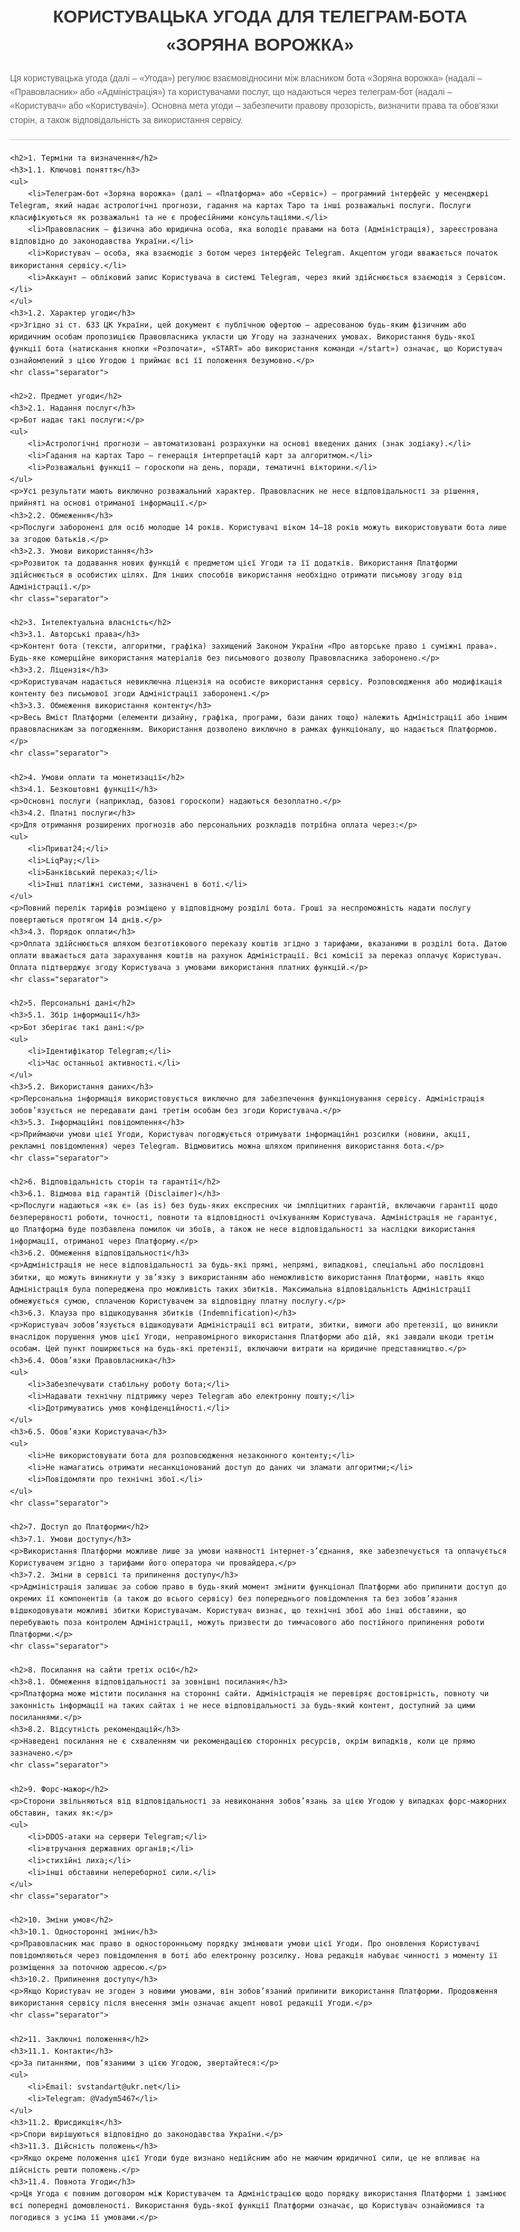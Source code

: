 <!DOCTYPE html>
<html lang="uk">
<head>
    <meta charset="UTF-8">
    <meta name="viewport" content="width=device-width, initial-scale=1.0">
    <title>КОРИСТУВАЦЬКА УГОДА ДЛЯ ТЕЛЕГРАМ-БОТА ЗОРЯНА ВОРОЖКА</title>
    <style>
        body {
            font-family: Arial, sans-serif;
            line-height: 1.6;
            margin: 20px;
            max-width: 800px;
            margin-left: auto;
            margin-right: auto;
        }
        h1 {
            text-align: center;
            color: #333;
        }
        h2 {
            color: #555;
            border-bottom: 2px solid #ddd;
            padding-bottom: 5px;
        }
        p, ul {
            color: #666;
        }
        ul {
            padding-left: 20px;
        }
        .separator {
            border: 0;
            height: 1px;
            background: #ccc;
            margin: 20px 0;
        }
    </style>
</head>
<body>
    <h1>КОРИСТУВАЦЬКА УГОДА ДЛЯ ТЕЛЕГРАМ-БОТА «ЗОРЯНА ВОРОЖКА»</h1>
    <p>Ця користувацька угода (далі – «Угода») регулює взаємовідносини між власником бота «Зоряна ворожка» (надалі – «Правовласник» або «Адміністрація») та користувачами послуг, що надаються через телеграм-бот (надалі – «Користувач» або «Користувачі»). Основна мета угоди – забезпечити правову прозорість, визначити права та обов’язки сторін, а також відповідальність за використання сервісу.</p>
    <hr class="separator">
    
    <h2>1. Терміни та визначення</h2>
    <h3>1.1. Ключові поняття</h3>
    <ul>
        <li>Телеграм-бот «Зоряна ворожка» (далі – «Платформа» або «Сервіс») – програмний інтерфейс у месенджері Telegram, який надає астрологічні прогнози, гадання на картах Таро та інші розважальні послуги. Послуги класифікуються як розважальні та не є професійними консультаціями.</li>
        <li>Правовласник – фізична або юридична особа, яка володіє правами на бота (Адміністрація), зареєстрована відповідно до законодавства України.</li>
        <li>Користувач – особа, яка взаємодіє з ботом через інтерфейс Telegram. Акцептом угоди вважається початок використання сервісу.</li>
        <li>Аккаунт – обліковий запис Користувача в системі Telegram, через який здійснюється взаємодія з Сервісом.</li>
    </ul>
    <h3>1.2. Характер угоди</h3>
    <p>Згідно зі ст. 633 ЦК України, цей документ є публічною офертою – адресованою будь-яким фізичним або юридичним особам пропозицією Правовласника укласти цю Угоду на зазначених умовах. Використання будь-якої функції бота (натискання кнопки «Розпочати», «START» або використання команди «/start») означає, що Користувач ознайомлений з цією Угодою і приймає всі її положення безумовно.</p>
    <hr class="separator">
    
    <h2>2. Предмет угоди</h2>
    <h3>2.1. Надання послуг</h3>
    <p>Бот надає такі послуги:</p>
    <ul>
        <li>Астрологічні прогнози – автоматизовані розрахунки на основі введених даних (знак зодіаку).</li>
        <li>Гадання на картах Таро – генерація інтерпретацій карт за алгоритмом.</li>
        <li>Розважальні функції – гороскопи на день, поради, тематичні вікторини.</li>
    </ul>
    <p>Усі результати мають виключно розважальний характер. Правовласник не несе відповідальності за рішення, прийняті на основі отриманої інформації.</p>
    <h3>2.2. Обмеження</h3>
    <p>Послуги заборонені для осіб молодше 14 років. Користувачі віком 14–18 років можуть використовувати бота лише за згодою батьків.</p>
    <h3>2.3. Умови використання</h3>
    <p>Розвиток та додавання нових функцій є предметом цієї Угоди та її додатків. Використання Платформи здійснюється в особистих цілях. Для інших способів використання необхідно отримати письмову згоду від Адміністрації.</p>
    <hr class="separator">
    
    <h2>3. Інтелектуальна власність</h2>
    <h3>3.1. Авторські права</h3>
    <p>Контент бота (тексти, алгоритми, графіка) захищений Законом України «Про авторське право і суміжні права». Будь-яке комерційне використання матеріалів без письмового дозволу Правовласника заборонено.</p>
    <h3>3.2. Ліцензія</h3>
    <p>Користувачам надається невиключна ліцензія на особисте використання сервісу. Розповсюдження або модифікація контенту без письмової згоди Адміністрації заборонені.</p>
    <h3>3.3. Обмеження використання контенту</h3>
    <p>Весь Вміст Платформи (елементи дизайну, графіка, програми, бази даних тощо) належить Адміністрації або іншим правовласникам за погодженням. Використання дозволено виключно в рамках функціоналу, що надається Платформою.</p>
    <hr class="separator">
    
    <h2>4. Умови оплати та монетизації</h2>
    <h3>4.1. Безкоштовні функції</h3>
    <p>Основні послуги (наприклад, базові гороскопи) надаються безоплатно.</p>
    <h3>4.2. Платні послуги</h3>
    <p>Для отримання розширених прогнозів або персональних розкладів потрібна оплата через:</p>
    <ul>
        <li>Приват24;</li>
        <li>LiqPay;</li>
        <li>Банківський переказ;</li>
        <li>Інші платіжні системи, зазначені в боті.</li>
    </ul>
    <p>Повний перелік тарифів розміщено у відповідному розділі бота. Гроші за неспроможність надати послугу повертаються протягом 14 днів.</p>
    <h3>4.3. Порядок оплати</h3>
    <p>Оплата здійснюється шляхом безготівкового переказу коштів згідно з тарифами, вказаними в розділі бота. Датою оплати вважається дата зарахування коштів на рахунок Адміністрації. Всі комісії за переказ оплачує Користувач. Оплата підтверджує згоду Користувача з умовами використання платних функцій.</p>
    <hr class="separator">
    
    <h2>5. Персональні дані</h2>
    <h3>5.1. Збір інформації</h3>
    <p>Бот зберігає такі дані:</p>
    <ul>
        <li>Ідентифікатор Telegram;</li>
        <li>Час останньої активності.</li>
    </ul>
    <h3>5.2. Використання даних</h3>
    <p>Персональна інформація використовується виключно для забезпечення функціонування сервісу. Адміністрація зобов’язується не передавати дані третім особам без згоди Користувача.</p>
    <h3>5.3. Інформаційні повідомлення</h3>
    <p>Приймаючи умови цієї Угоди, Користувач погоджується отримувати інформаційні розсилки (новини, акції, рекламні повідомлення) через Telegram. Відмовитись можна шляхом припинення використання бота.</p>
    <hr class="separator">
    
    <h2>6. Відповідальність сторін та гарантії</h2>
    <h3>6.1. Відмова від гарантій (Disclaimer)</h3>
    <p>Послуги надаються «як є» (as is) без будь-яких експресних чи імпліцитних гарантій, включаючи гарантії щодо безперервності роботи, точності, повноти та відповідності очікуванням Користувача. Адміністрація не гарантує, що Платформа буде позбавлена помилок чи збоїв, а також не несе відповідальності за наслідки використання інформації, отриманої через Платформу.</p>
    <h3>6.2. Обмеження відповідальності</h3>
    <p>Адміністрація не несе відповідальності за будь-які прямі, непрямі, випадкові, спеціальні або послідовні збитки, що можуть виникнути у зв’язку з використанням або неможливістю використання Платформи, навіть якщо Адміністрація була попереджена про можливість таких збитків. Максимальна відповідальність Адміністрації обмежується сумою, сплаченою Користувачем за відповідну платну послугу.</p>
    <h3>6.3. Клауза про відшкодування збитків (Indemnification)</h3>
    <p>Користувач зобов’язується відшкодувати Адміністрації всі витрати, збитки, вимоги або претензії, що виникли внаслідок порушення умов цієї Угоди, неправомірного використання Платформи або дій, які завдали шкоди третім особам. Цей пункт поширюється на будь-які претензії, включаючи витрати на юридичне представництво.</p>
    <h3>6.4. Обов’язки Правовласника</h3>
    <ul>
        <li>Забезпечувати стабільну роботу бота;</li>
        <li>Надавати технічну підтримку через Telegram або електронну пошту;</li>
        <li>Дотримуватись умов конфіденційності.</li>
    </ul>
    <h3>6.5. Обов’язки Користувача</h3>
    <ul>
        <li>Не використовувати бота для розповсюдження незаконного контенту;</li>
        <li>Не намагатись отримати несанкціонований доступ до даних чи зламати алгоритми;</li>
        <li>Повідомляти про технічні збої.</li>
    </ul>
    <hr class="separator">
    
    <h2>7. Доступ до Платформи</h2>
    <h3>7.1. Умови доступу</h3>
    <p>Використання Платформи можливе лише за умови наявності інтернет-з’єднання, яке забезпечується та оплачується Користувачем згідно з тарифами його оператора чи провайдера.</p>
    <h3>7.2. Зміни в сервісі та припинення доступу</h3>
    <p>Адміністрація залишає за собою право в будь-який момент змінити функціонал Платформи або припинити доступ до окремих її компонентів (а також до всього сервісу) без попереднього повідомлення та без зобов’язання відшкодовувати можливі збитки Користувачам. Користувач визнає, що технічні збої або інші обставини, що перебувають поза контролем Адміністрації, можуть призвести до тимчасового або постійного припинення роботи Платформи.</p>
    <hr class="separator">
    
    <h2>8. Посилання на сайти третіх осіб</h2>
    <h3>8.1. Обмеження відповідальності за зовнішні посилання</h3>
    <p>Платформа може містити посилання на сторонні сайти. Адміністрація не перевіряє достовірність, повноту чи законність інформації на таких сайтах і не несе відповідальності за будь-який контент, доступний за цими посиланнями.</p>
    <h3>8.2. Відсутність рекомендацій</h3>
    <p>Наведені посилання не є схваленням чи рекомендацією сторонніх ресурсів, окрім випадків, коли це прямо зазначено.</p>
    <hr class="separator">
    
    <h2>9. Форс-мажор</h2>
    <p>Сторони звільняються від відповідальності за невиконання зобов’язань за цією Угодою у випадках форс-мажорних обставин, таких як:</p>
    <ul>
        <li>DDOS-атаки на сервери Telegram;</li>
        <li>втручання державних органів;</li>
        <li>стихійні лиха;</li>
        <li>інші обставини непереборної сили.</li>
    </ul>
    <hr class="separator">
    
    <h2>10. Зміни умов</h2>
    <h3>10.1. Односторонні зміни</h3>
    <p>Правовласник має право в односторонньому порядку змінювати умови цієї Угоди. Про оновлення Користувачі повідомляються через повідомлення в боті або електронну розсилку. Нова редакція набуває чинності з моменту її розміщення за поточною адресою.</p>
    <h3>10.2. Припинення доступу</h3>
    <p>Якщо Користувач не згоден з новими умовами, він зобов’язаний припинити використання Платформи. Продовження використання сервісу після внесення змін означає акцепт нової редакції Угоди.</p>
    <hr class="separator">
    
    <h2>11. Заключні положення</h2>
    <h3>11.1. Контакти</h3>
    <p>За питаннями, пов’язаними з цією Угодою, звертайтеся:</p>
    <ul>
        <li>Email: svstandart@ukr.net</li>
        <li>Telegram: @Vadym5467</li>
    </ul>
    <h3>11.2. Юрисдикція</h3>
    <p>Спори вирішуються відповідно до законодавства України.</p>
    <h3>11.3. Дійсність положень</h3>
    <p>Якщо окреме положення цієї Угоди буде визнано недійсним або не маючим юридичної сили, це не впливає на дійсність решти положень.</p>
    <h3>11.4. Повнота Угоди</h3>
    <p>Ця Угода є повним договором між Користувачем та Адміністрацією щодо порядку використання Платформи і замінює всі попередні домовленості. Використання будь-якої функції Платформи означає, що Користувач ознайомився та погодився з усіма її умовами.</p>
</body>
</html>
